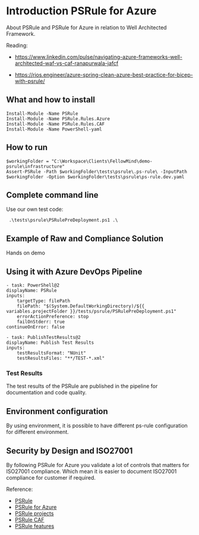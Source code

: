 # Introduction PSRule for Azure

About PSRule and PSRule for Azure in relation to Well Architected Framework.

Reading: 

 - https://www.linkedin.com/pulse/navigating-azure-frameworks-well-architected-waf-vs-caf-ranapurwala-jafcf

 - https://rios.engineer/azure-spring-clean-azure-best-practice-for-bicep-with-psrule/

## What and how to install

```
Install-Module -Name PSRule
Install-Module -Name PSRule.Rules.Azure
Install-Module -Name PSRule.Rules.CAF
Install-Module -Name PowerShell-yaml
```

## How to run

```
$workingFolder = "C:\Workspace\Clients\FellowMind\demo-psrule\infrastructure"
Assert-PSRule -Path $workingFolder\tests\psrule\.ps-rule\ -InputPath $workingFolder -Option $workingFolder\tests\psrule\ps-rule.dev.yaml
```

## Complete command line

Use our own test code:

```
 .\tests\psrule\PSRulePreDeployment.ps1 .\
```

## Example of Raw and Compliance Solution

Hands on demo

## Using it with Azure DevOps Pipeline

```
- task: PowerShell@2
displayName: PSRule
inputs:
    targetType: filePath
    filePath: "$(System.DefaultWorkingDirectory)/${{ variables.projectFolder }}/tests/psrule/PSRulePreDeployment.ps1"
    errorActionPreference: stop
    failOnStderr: true
continueOnError: false

- task: PublishTestResults@2
displayName: Publish Test Results
inputs:
    testResultsFormat: "NUnit"
    testResultsFiles: "**/TEST-*.xml"
```

### Test Results

The test results of the PSRule are published in the pipeline for documentation and code quality.

## Environment configuration

By using environment, it is possible to have different ps-rule configuration for different environment.

## Security by Design and ISO27001

By following PSRule for Azure you validate a lot of controls that matters for ISO27001 compliance. Which mean it is easier to document ISO27001 compliance for customer if required.


Reference:

 - [PSRule](https://microsoft.github.io/PSRule/stable//)
 - [PSRule for Azure](https://azure.github.io/PSRule.Rules.Azure/)
 - [PSRule projects](https://microsoft.github.io/PSRule/v2/related-projects/)
 - [PSRule CAF](https://github.com/microsoft/PSRule.Rules.CAF)
 - [PSRule features](https://azure.github.io/PSRule.Rules.Azure/features/)